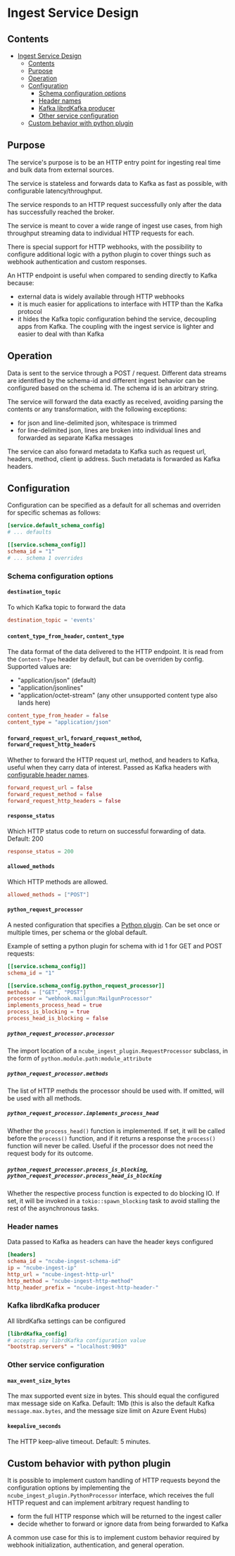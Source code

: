# Ingest Service Design

## Contents

<!-- TOC -->
* [Ingest Service Design](#ingest-service-design)
  * [Contents](#contents)
  * [Purpose](#purpose)
  * [Operation](#operation)
  * [Configuration](#configuration)
    * [Schema configuration options](#schema-configuration-options)
    * [Header names](#header-names)
    * [Kafka librdKafka producer](#kafka-librdkafka-producer)
    * [Other service configuration](#other-service-configuration)
  * [Custom behavior with python plugin](#custom-behavior-with-python-plugin)
<!-- TOC -->

## Purpose

The service's purpose is to be an HTTP entry point for ingesting real time and bulk data from
external sources.

The service is stateless and forwards data to Kafka as fast as possible, with configurable
latency/throughput.

The service responds to an HTTP request successfully only after the data has successfully
reached the broker.

The service is meant to cover a wide range of ingest use cases, from high throughput streaming
data to individual HTTP requests for each.

There is special support for HTTP webhooks, with the possibility to configure additional
logic with a python plugin to cover things such as webhook authentication and custom
responses.

An HTTP endpoint is useful when compared to sending directly to Kafka because:
* external data is widely available through HTTP webhooks
* it is much easier for applications to interface with HTTP than the Kafka protocol
* it hides the Kafka topic configuration behind the service, decoupling apps from Kafka. The
  coupling with the ingest service is lighter and easier to deal with than Kafka

## Operation

Data is sent to the service through a POST /<schema-id> request. Different data streams
are identified by the schema-id and different ingest behavior can be configured based on the
schema id. The schema id is an arbitrary string.

The service will forward the data exactly as received, avoiding parsing the contents or any
transformation, with the following exceptions:
* for json and line-delimited json, whitespace is trimmed
* for line-delimited json, lines are broken into individual lines and forwarded as separate
Kafka messages

The service can also forward metadata to Kafka such as request url, headers, method, client ip
address. Such metadata is forwarded as Kafka headers.

## Configuration

Configuration can be specified as a default for all schemas and overriden for specific
schemas as follows:

```toml
[service.default_schema_config]
# ... defaults

[[service.schema_config]]
schema_id = "1"
# ... schema 1 overrides
```

### Schema configuration options

#### `destination_topic`

To which Kafka topic to forward the data

```toml
destination_topic = 'events'
```

#### `content_type_from_header`, `content_type`

The data format of the data delivered to the HTTP endpoint. It is read from the `Content-Type`
header by default, but can be overriden by config. Supported values are:
* "application/json" (default)
* "application/jsonlines"
* "application/octet-stream" (any other unsupported content type also lands here)

```toml
content_type_from_header = false
content_type = "application/json"
```

#### `forward_request_url`, `forward_request_method`, `forward_request_http_headers`

Whether to forward the HTTP request url, method, and headers to Kafka, useful when they carry
data of interest. Passed as Kafka headers with [configurable header names](#header-names).

```toml
forward_request_url = false
forward_request_method = false
forward_request_http_headers = false
```

#### `response_status`

Which HTTP status code to return on successful forwarding of data. Default: 200

```toml
response_status = 200
```

#### `allowed_methods`

Which HTTP methods are allowed.

```toml
allowed_methods = ["POST"]
```

#### `python_request_processor`

A nested configuration that specifies a [Python plugin](#custom-behavior-with-python-plugin).
Can be set once or multiple times, per schema or the global default.

Example of setting a python plugin for schema with id 1 for GET and POST requests:

```toml
[[service.schema_config]]
schema_id = "1"

[[service.schema_config.python_request_processor]]
methods = ["GET", "POST"]
processor = "webhook.mailgun:MailgunProcessor"
implements_process_head = true
process_is_blocking = true
process_head_is_blocking = false
```

##### `python_request_processor.processor`

The import location of a `ncube_ingest_plugin.RequestProcessor` subclass, in the form of
`python.module.path:module_attribute`

##### `python_request_processor.methods`

The list of HTTP methds the processor should be used with. If omitted, will be used with all methods.

##### `python_request_processor.implements_process_head`

Whether the `process_head()` function is implemented. If set, it will be called before the
`process()` function, and if it returns a response the `process()` function will never be called.
Useful if the processor does not need the request body for its outcome.

##### `python_request_processor.process_is_blocking`, `python_request_processor.process_head_is_blocking`

Whether the respective process function is expected to do blocking IO. If set, it will be invoked
in a `tokio::spawn_blocking` task to avoid stalling the rest of the asynchronous tasks.


### Header names

Data passed to Kafka as headers can have the header keys configured

```toml
[headers]
schema_id = "ncube-ingest-schema-id"
ip = "ncube-ingest-ip"
http_url = "ncube-ingest-http-url"
http_method = "ncube-ingest-http-method"
http_header_prefix = "ncube-ingest-http-header-"
```

### Kafka librdKafka producer

All librdKafka settings can be configured

```toml
[librdKafka_config]
# accepts any librdKafka configuration value
"bootstrap.servers" = "localhost:9093"
```

### Other service configuration

#### `max_event_size_bytes`

The max supported event size in bytes. This should equal the configured max message side on Kafka.
Default: 1Mb (this is also the default Kafka `message.max.bytes`, and the message size limit on
Azure Event Hubs)

#### `keepalive_seconds`

The HTTP keep-alive timeout. Default: 5 minutes.

## Custom behavior with python plugin

It is possible to implement custom handling of HTTP requests beyond the configuration
options by implementing the `ncube_ingest_plugin.PythonProcessor` interface, which
receives the full HTTP request and can implement arbitrary request handling to 
* form the full HTTP response which will be returned to the ingest caller
* decide whether to forward or ignore data from being forwarded to Kafka

A common use case for this is to implement custom behavior required by webhook initialization,
authentication, and general operation.
